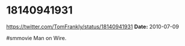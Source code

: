 # 18140941931
https://twitter.com/TomFrankly/status/18140941931
**Date:** 2010-07-09

#smmovie Man on Wire.
